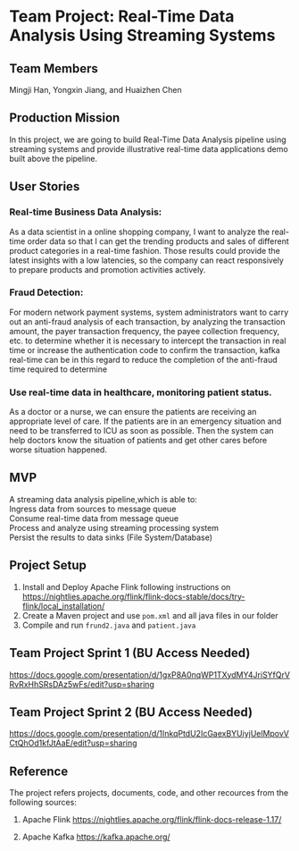 # Team Project: Real-Time Data Analysis Using Streaming Systems


## Team Members

Mingji Han, Yongxin Jiang, and Huaizhen Chen

## Production Mission
In this project, we are going to build Real-Time Data Analysis pipeline using streaming systems
and provide illustrative real-time data applications demo built above the pipeline.

## User Stories
### Real-time Business Data Analysis: 
As a data scientist in a online shopping company, I want to analyze the real-time order data so that I can get the trending products and sales of different product categories in a real-time fashion. Those results could provide the latest insights with a low latencies, so the company can react responsively to prepare products and promotion activities actively.
### Fraud Detection:
For modern network payment systems, system administrators want to carry out an anti-fraud analysis of each transaction, by analyzing the transaction amount, the payer transaction frequency, the payee collection frequency, etc. to determine whether it is necessary to intercept the transaction in real time or increase the authentication code to confirm the transaction, kafka real-time can be in this regard to reduce the completion of the anti-fraud time required to determine
### Use real-time data in healthcare, monitoring patient status.
As a doctor or a nurse, we can ensure the patients are receiving an appropriate level of care. If the patients are in an emergency situation and need to be transferred to ICU as soon as possible. Then the system can help doctors know the situation of patients and get other cares before worse situation happened. 

## MVP

A streaming data analysis pipeline,which is able to:  
Ingress data from sources to message queue  
Consume real-time data from message queue  
Process and analyze using streaming processing system  
Persist the results to data sinks (File System/Database)  

## Project Setup

1. Install and Deploy Apache Flink following instructions on https://nightlies.apache.org/flink/flink-docs-stable/docs/try-flink/local_installation/  
2. Create a Maven project and use `pom.xml` and all java files in our folder
3. Compile and run `frund2.java` and `patient.java`

## Team Project Sprint 1 (BU Access Needed)

https://docs.google.com/presentation/d/1gxP8A0nqWP1TXydMY4JriSYfQrVRvRxHhSRsDAz5wFs/edit?usp=sharing

## Team Project Sprint 2 (BU Access Needed)

https://docs.google.com/presentation/d/1InkqPtdU2IcGaexBYUiyjUelMpovVCtQhOd1kfJtAaE/edit?usp=sharing

## Reference

The project refers projects, documents, code, and other recources from the following sources:

1. Apache Flink https://nightlies.apache.org/flink/flink-docs-release-1.17/  

2. Apache Kafka https://kafka.apache.org/  


